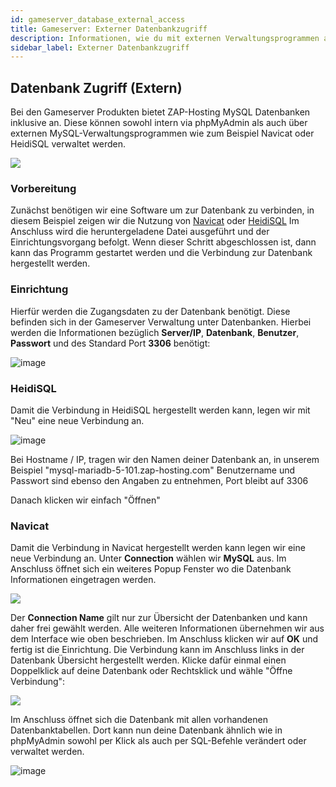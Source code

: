 ```yaml
---
id: gameserver_database_external_access
title: Gameserver: Externer Datenbankzugriff
description: Informationen, wie du mit externen Verwaltungsprogrammen auf die Datenbanken von Gameservern von ZAP-Hosting zugreifen kannst - ZAP-Hosting.com Dokumentationen
sidebar_label: Externer Datenbankzugriff
---
```


## Datenbank Zugriff (Extern)

Bei den Gameserver Produkten bietet ZAP-Hosting MySQL Datenbanken inklusive an. Diese können sowohl intern via phpMyAdmin als auch über externen MySQL-Verwaltungsprogrammen wie zum Beispiel Navicat oder HeidiSQL verwaltet werden. 

![](https://screensaver01.zap-hosting.com/index.php/s/ySbAL7f8rwQQdKE/preview)


### Vorbereitung

Zunächst benötigen wir eine Software um zur Datenbank zu verbinden, in diesem Beispiel zeigen wir die Nutzung von [Navicat](https://www.chip.de/downloads/Navicat-Lite_70358373.html) oder [HeidiSQL](https://www.heidisql.com/download.php) Im Anschluss wird die heruntergeladene Datei ausgeführt und der Einrichtungsvorgang befolgt. Wenn dieser Schritt abgeschlossen ist, dann kann das Programm gestartet werden und die Verbindung zur Datenbank hergestellt werden. 

### Einrichtung

Hierfür werden die Zugangsdaten zu der Datenbank benötigt. Diese befinden sich in der Gameserver Verwaltung unter Datenbanken. Hierbei werden die Informationen bezüglich **Server/IP**, **Datenbank**, **Benutzer**, **Passwort** und des Standard Port **3306** benötigt:

![image](https://user-images.githubusercontent.com/13604413/159171035-cbada76f-c540-42d1-8a77-26d9b09acaa1.png)


### HeidiSQL

Damit die Verbindung in HeidiSQL hergestellt werden kann, legen wir mit "Neu" eine neue Verbindung an.

![image](https://user-images.githubusercontent.com/71441339/161415767-8acd5679-6462-4207-9021-8d5ea4b4c4c5.png)

Bei Hostname / IP, tragen wir den Namen deiner Datenbank an, in unserem Beispiel "mysql-mariadb-5-101.zap-hosting.com"
Benutzername und Passwort sind ebenso den Angaben zu entnehmen, Port bleibt auf 3306

Danach klicken wir einfach "Öffnen"

### Navicat

Damit die Verbindung in Navicat hergestellt werden kann legen wir eine neue Verbindung an. Unter **Connection** wählen wir **MySQL** aus. Im Anschluss öffnet sich ein weiteres Popup Fenster wo die Datenbank Informationen eingetragen werden.

![](https://screensaver01.zap-hosting.com/index.php/s/ty8jN4W9Frf6Ywx/preview)



Der **Connection Name** gilt nur zur Übersicht der Datenbanken und kann daher frei gewählt werden. Alle weiteren Informationen übernehmen wir aus dem Interface wie oben beschrieben. Im Anschluss klicken wir auf **OK** und fertig ist die Einrichtung. Die Verbindung kann im Anschluss links in der Datenbank Übersicht hergestellt werden. Klicke dafür einmal einen Doppelklick auf deine Datenbank oder Rechtsklick und wähle "Öffne Verbindung":

![](https://screensaver01.zap-hosting.com/index.php/s/ppmZfnzBdRQ3Cfw/preview)



Im Anschluss öffnet sich die Datenbank mit allen vorhandenen Datenbanktabellen. Dort kann nun deine Datenbank ähnlich wie in phpMyAdmin sowohl per Klick als auch per SQL-Befehle verändert oder verwaltet werden. 

![image](https://user-images.githubusercontent.com/13604413/159171040-0e45c5ef-997f-49dd-aab8-3f6e0171a1dd.png)
